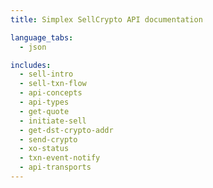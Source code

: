 ```yaml
---
title: Simplex SellCrypto API documentation

language_tabs:
  - json

includes:
  - sell-intro
  - sell-txn-flow
  - api-concepts
  - api-types
  - get-quote
  - initiate-sell
  - get-dst-crypto-addr
  - send-crypto
  - xo-status
  - txn-event-notify
  - api-transports
---
```

